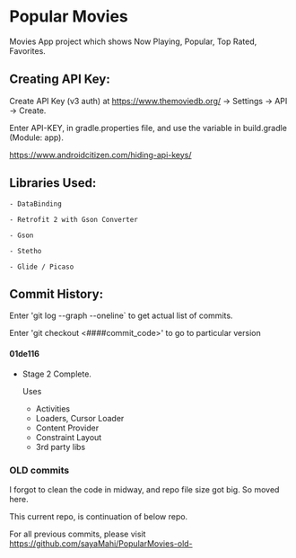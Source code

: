 # Popular Movies

Movies App project which shows Now Playing, Popular, Top Rated, Favorites.

## Creating API Key:

Create API Key (v3 auth) at https://www.themoviedb.org/ -> Settings -> API -> Create.

Enter API-KEY, in gradle.properties file, and use the variable in build.gradle (Module: app).

https://www.androidcitizen.com/hiding-api-keys/


## Libraries Used:

	- DataBinding

	- Retrofit 2 with Gson Converter

	- Gson

	- Stetho

	- Glide / Picaso


## Commit History:

Enter 'git log --graph --oneline` to get actual list of commits.

Enter 'git checkout <####commit_code>' to go to particular version

#### 01de116

- Stage 2 Complete.

	Uses 
	- Activities 
	- Loaders, Cursor Loader
	- Content Provider
	- Constraint Layout
	- 3rd party libs 

### OLD commits

I forgot to clean the code in midway, and repo file size got big. So moved here.

This current repo, is continuation of below repo.

For all previous commits, please visit https://github.com/sayaMahi/PopularMovies-old-
